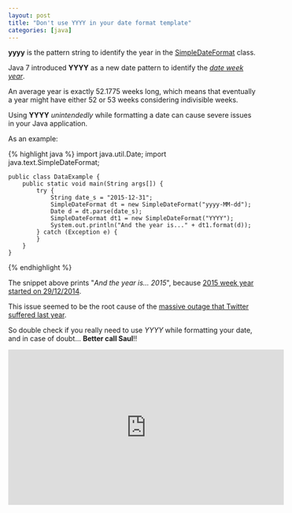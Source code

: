 ```yaml
---
layout: post
title: "Don't use YYYY in your date format template"
categories: [java]
---
```


**yyyy** is the pattern string to identify the year in the [SimpleDateFormat](http://docs.oracle.com/javase/7/docs/api/java/text/SimpleDateFormat.html) class.

Java 7 introduced **YYYY** as a new date pattern to identify the *[date week year](http://en.wikipedia.org/wiki/ISO_week_date)*.

An average year is exactly 52.1775 weeks long, which means that eventually a year might have
either 52 or 53 weeks considering indivisible weeks.

Using **YYYY** *unintendedly* while formatting a date can cause severe issues in your Java application.

As an example:

{% highlight java %}
    import java.util.Date;
    import java.text.SimpleDateFormat;

    public class DataExample {
        public static void main(String args[]) {
            try {
                String date_s = "2015-12-31";
                SimpleDateFormat dt = new SimpleDateFormat("yyyy-MM-dd");
                Date d = dt.parse(date_s);
                SimpleDateFormat dt1 = new SimpleDateFormat("YYYY");
                System.out.println("And the year is..." + dt1.format(d));
            } catch (Exception e) {
            }
        }
    }
{% endhighlight %}

The snippet above prints "*And the year is... 2015*", because [2015 week year started on 29/12/2014](http://www.epochconverter.com/date-and-time/weeknumbers-by-year.php?year=2014).

This issue seemed to be the root cause of the [massive outage that Twitter suffered last year](http://tech.firstpost.com/news-analysis/twitter-suffers-massive-outage-on-all-online-platforms-back-now-247196.html).

So double check if you really need to use *YYYY* while formatting your date, and in case of doubt... **Better call Saul**!!

<iframe width="560" height="315"
    src="https://www.youtube.com/embed/7404XMzHr-M"
    frameborder="0"
    allowfullscreen>
</iframe>
